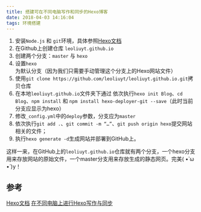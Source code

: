 ```yaml
---
title: 搭建可在不同电脑写作和同步的Hexo博客
date: 2018-04-03 14:16:04
tags: 环境搭建
---
```


1. 安装`Node.js` 和 `git`环境，具体参照[Hexo文档](https://hexo.io/zh-cn/docs/index.html)
2. 在Github上创建仓库 `leoliuyt.github.io`
3. 创建两个分支：`master` 与 `hexo`
3. 设置`hexo`为默认分支（因为我们只需要手动管理这个分支上的Hexo网站文件）
4. 使用`git clone https://github.com/leoliuyt/leoliuyt.github.io.git`拷贝仓库
5. 在本地`leoliuyt.github.io`文件夹下通过 依次执行`hexo init Blog`、`cd Blog`、`npm install` 和 `npm install hexo-deployer-git --save`（此时当前分支应显示为hexo）
6. 修改`_config.yml`中的`deploy`参数，分支应为`master`
7. 依次执行`git add .`、`git commit -m “…”`、`git push origin hexo`提交网站相关的文件；
8. 执行`hexo generate -d`生成网站并部署到GitHub上。

这样一来，在GitHub上的`leoliuyt.github.io`仓库就有两个分支，一个hexo分支用来存放网站的原始文件，一个master分支用来存放生成的静态网页。完美( •̀ ω •́ )y！

## 参考

[Hexo文档](https://hexo.io/zh-cn/docs/index.html)
[在不同电脑上进行Hexo写作与同步](https://leroyli.github.io/2016/11/07/hexo-more-PC/)


